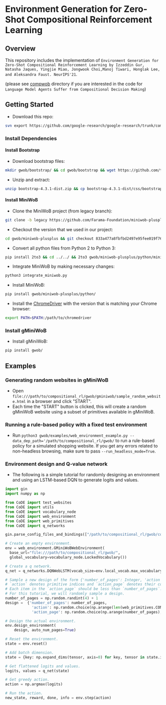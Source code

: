 # Environment Generation for Zero-Shot Compositional Reinforcement Learning

## Overview
This repository includes the implementation of `Environment Generation for Zero-Shot Compositional Reinforcement Learning by Izzeddin Gur, Natasha Jaques, Yingjie Miao, Jongwook Choi,Manoj Tiwari, Honglak Lee, and Aleksandra Faust. NeurIPS'21`.

(please see [compwob](./compwob/README.md) directory if you are interested in the code for `Language Model Agents Suffer from Compositional Decision Making`)

## Getting Started

* Download this repo:

```bash
svn export https://github.com/google-research/google-research/trunk/compositional_rl
```

### Install Dependencies
#### Install Bootstrap

* Download bootstrap files:

```bash
mkdir gwob/bootstrap/ && cd gwob/bootstrap && wget https://github.com/twbs/bootstrap/releases/download/v4.3.1/bootstrap-4.3.1-dist.zip
```

* Unzip and extract:

```bash
unzip bootstrap-4.3.1-dist.zip && cp bootstrap-4.3.1-dist/css/bootstrap.min.css . && cp bootstrap-4.3.1-dist/js/bootstrap.min.js . && rm -r bootstrap-4.3.1-dist* && cd ../../
```

#### Install MiniWoB

* Clone the MiniWoB project (from legacy branch):

```bash
git clone -b legacy https://github.com/Farama-Foundation/miniwob-plusplus.git gwob/miniwob-plusplus
```

* Checkout the version that we used in our project:

```bash
cd gwob/miniwob-plusplus && git checkout 833a477a8fbfbd2497e95fee019f76df2b9bd75e
```

* Convert all python files from Python 2 to Python 3:

```bash
pip install 2to3 && cd ../../ && 2to3 gwob/miniwob-plusplus/python/miniwob -w
```

* Integrate MiniWoB by making necessary changes:

```bash
python3 integrate_miniwob.py
```

* Install MiniWoB:

```bash
pip install gwob/miniwob-plusplus/python/
```

* Install the [ChromeDriver](https://googlechromelabs.github.io/chrome-for-testing/) with the version that is matching your Chrome browser:

```bash
export PATH=$PATH:/path/to/chromedriver
```

### Install gMiniWoB
* Install gMiniWoB:

```bash
pip install gwob/
```

## Examples

### Generating random websites in gMiniWoB

* Open ```file:///path/to/compositional_rl/gwob/gminiwob/sample_random_website.html``` in a browser and click "START".
* Each time the "START" button is clicked, this will create a random gMiniWoB website using a subset of primitives available in gMiniWoB.

### Running a rule-based policy with a fixed test environment
* Run `python3 gwob/examples/web_environment_example.py --data_dep_path='/path/to/compositional_rl/gwob/` to run a rule-based policy for a simulated shopping website. If you get any errors related to non-headless browsing, make sure to pass `--run_headless_mode=True`.

### Environment design and Q-value network
* The following is a simple tutorial for randomly designing an environment and
using an LSTM-based DQN to generate logits and values.

```python
import gin
import numpy as np

from CoDE import test_websites
from CoDE import utils
from CoDE import vocabulary_node
from CoDE import web_environment
from CoDE import web_primitives
from CoDE import q_networks

gin.parse_config_files_and_bindings(["/path/to/compositional_rl/gwob/configs/envdesign.gin"], None)

# Create an empty environment.
env = web_environment.GMiniWoBWebEnvironment(
  base_url="file:///path/to/compositional_rl/gwob/",
  global_vocabulary=vocabulary_node.LockedVocabulary())

# Create a q network.
q_net = q_networks.DQNWebLSTM(vocab_size=env.local_vocab.max_vocabulary_size, return_state_value=True)

# Sample a new design of the form {'number_of_pages': Integer, 'action': List[Integer], 'action_page': List[Integer]}.
# `action` denotes primitive indices and `action_page` denotes their corresponding page indices.
# Each item in the `action_page` should be less than `number_of_pages`.
# For this tutorial, we will randomly sample a design.
number_of_pages = np.random.randint(4) + 1
design =  {'number_of_pages': number_of_pages,
            'action': np.random.choice(np.arange(len(web_primitives.CONCEPTS)), 5),
            'action_page': np.random.choice(np.arange(number_of_pages), 5)}

# Design the actual environment.
env.design_environment(
    design, auto_num_pages=True)

# Reset the environment.
state = env.reset()

# Add batch dimension.
state = {key: np.expand_dims(tensor, axis=0) for key, tensor in state.items()}

# Get flattened logits and values.
logits, values = q_net(state)

# Get greedy action.
action = np.argmax(logits)

# Run the action.
new_state, reward, done, info = env.step(action)

```
